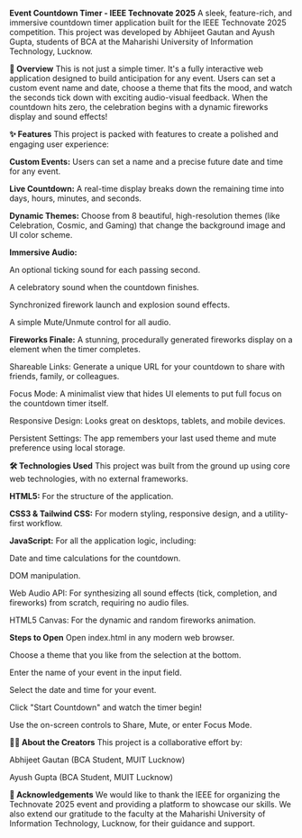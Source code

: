 **Event Countdown Timer - IEEE Technovate 2025**
A sleek, feature-rich, and immersive countdown timer application built for the IEEE Technovate 2025 competition. This project was developed by Abhijeet Gautan and Ayush Gupta, students of BCA at the Maharishi University of Information Technology, Lucknow.

**🚀 Overview**
This is not just a simple timer. It's a fully interactive web application designed to build anticipation for any event. Users can set a custom event name and date, choose a theme that fits the mood, and watch the seconds tick down with exciting audio-visual feedback. When the countdown hits zero, the celebration begins with a dynamic fireworks display and sound effects!

**✨ Features**
This project is packed with features to create a polished and engaging user experience:

**Custom Events:** Users can set a name and a precise future date and time for any event.

**Live Countdown:** A real-time display breaks down the remaining time into days, hours, minutes, and seconds.

**Dynamic Themes:** Choose from 8 beautiful, high-resolution themes (like Celebration, Cosmic, and Gaming) that change the background image and UI color scheme.

**Immersive Audio:**

An optional ticking sound for each passing second.

A celebratory sound when the countdown finishes.

Synchronized firework launch and explosion sound effects.

A simple Mute/Unmute control for all audio.

**Fireworks Finale:** A stunning, procedurally generated fireworks display on a <canvas> element when the timer completes.

Shareable Links: Generate a unique URL for your countdown to share with friends, family, or colleagues.

Focus Mode: A minimalist view that hides UI elements to put full focus on the countdown timer itself.

Responsive Design: Looks great on desktops, tablets, and mobile devices.

Persistent Settings: The app remembers your last used theme and mute preference using local storage.

**🛠️ Technologies Used**
This project was built from the ground up using core web technologies, with no external frameworks.

**HTML5:** For the structure of the application.

**CSS3 & Tailwind CSS:** For modern styling, responsive design, and a utility-first workflow.

**JavaScript:** For all the application logic, including:

Date and time calculations for the countdown.

DOM manipulation.

Web Audio API: For synthesizing all sound effects (tick, completion, and fireworks) from scratch, requiring no audio files.

HTML5 Canvas: For the dynamic and random fireworks animation.

**Steps to Open**
Open index.html in any modern web browser.

Choose a theme that you like from the selection at the bottom.

Enter the name of your event in the input field.

Select the date and time for your event.

Click "Start Countdown" and watch the timer begin!

Use the on-screen controls to Share, Mute, or enter Focus Mode.

**👨‍💻 About the Creators**
This project is a collaborative effort by:

Abhijeet Gautan (BCA Student, MUIT Lucknow)

Ayush Gupta (BCA Student, MUIT Lucknow)

**🙏 Acknowledgements**
We would like to thank the IEEE for organizing the Technovate 2025 event and providing a platform to showcase our skills. We also extend our gratitude to the faculty at the Maharishi University of Information Technology, Lucknow, for their guidance and support.
